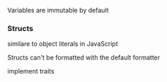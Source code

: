 Variables are immutable by default

### Structs
similare to object literals in JavaScript

Structs can't be formatted with the default formatter

implement traits


